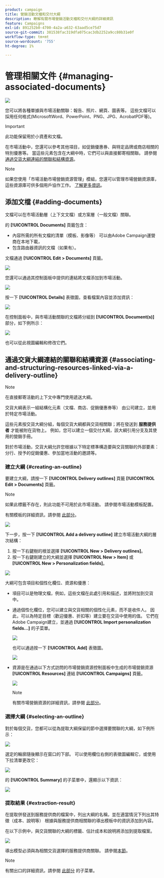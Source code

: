 ```yaml
---
product: campaign
title: 營銷活動文檔和交付大綱
description: 瞭解有關市場營銷活動文檔和交付大綱的詳細資訊
feature: Campaigns
exl-id: 891252b0-4700-4a2a-a632-63aad5ce75d7
source-git-commit: 381538fac319dfa075cac3db2252a9cc80b31e0f
workflow-type: tm+mt
source-wordcount: '755'
ht-degree: 1%

---
```


# 管理相關文件 {#managing-associated-documents}

![](../../assets/v7-only.svg)

您可以將各種單據與市場活動關聯：報告、照片、網頁、圖表等。 這些文檔可以採用任何格式(MicrosoftWord、PowerPoint、PNG、JPG、AcrobatPDF等)。

>[!IMPORTANT]
>
>此功能保留用於小資產和文檔。

在市場活動中，您還可以參考其他項目，如促銷優惠券、與特定品牌或商店相關的特別優惠等。 當這些元素包含在大綱中時，它們可以與直接郵寄相關聯。 請參閱 [通過交貨大綱連結的關聯和結構資源](#associating-and-structuring-resources-linked-via-a-delivery-outline)。

>[!NOTE]
>
>如果您使用「市場活動市場營銷資源管理」模組，您還可以管理市場營銷資源庫，這些資源庫可供多個用戶協作工作。 [了解更多資訊](../../mrm/using/managing-marketing-resources.md)。

## 添加文檔 {#adding-documents}

文檔可以在市場活動層（上下文文檔）或方案層（一般文檔）關聯。

的 **[!UICONTROL Documents]** 頁籤包含：

* 內容所需的所有文檔的清單（模板、影像等） 可以由Adobe Campaign運營商在本地下載，
* 包含路由器資訊的文檔（如果有）。

文檔通過 **[!UICONTROL Edit > Documents]** 頁籤。

![](assets/s_ncs_user_op_add_document.png)

您還可以通過其控制面板中提供的連結將文檔添加到市場活動。

![](assets/add_a_document_in_op.png)

按一下 **[!UICONTROL Details]** 表徵圖，查看檔案內容並添加資訊：

![](assets/s_ncs_user_op_add_document_details.png)

在控制面板中，與市場活動關聯的文檔將分組到 **[!UICONTROL Document(s)]** 部分，如下例所示：

![](assets/s_ncs_user_op_edit_document.png)

也可以從此視圖編輯和修改它們。

## 通過交貨大綱連結的關聯和結構資源 {#associating-and-structuring-resources-linked-via-a-delivery-outline}

>[!NOTE]
>
>在直接郵寄活動的上下文中專門使用遞送大綱。

交貨大綱表示一組結構化元素（文檔、商店、促銷優惠券等） 由公司建立，並用於特定市場活動。

這些元素按交貨大綱分組，每個交貨大綱都與交貨相關聯；將在發送到 **服務提供者** 才能被附在貨物上。 例如，您可以建立一個交付大綱，該大綱引用分支及其使用的營銷手冊。

對於市場活動，交貨大綱允許您根據以下特定標準構造要與交貨關聯的外部要素：分行、授予的促銷優惠、參加當地活動的邀請等。

### 建立大綱 {#creating-an-outline}

要建立大綱，請按一下 **[!UICONTROL Delivery outlines]** 頁籤 **[!UICONTROL Edit > Documents]** 頁籤。

>[!NOTE]
>
>如果此標籤不存在，則此功能不可用於此市場活動。 請參閱市場活動模板配置。
>   
>有關模板的詳細資訊，請參閱 [此部分](../../campaign/using/marketing-campaign-templates.md#campaign-templates)。

![](assets/s_ncs_user_op_composition_link.png)

下一步，按一下 **[!UICONTROL Add a delivery outline]** 建立市場活動大綱的層次結構：

1. 按一下右鍵樹的根並選擇 **[!UICONTROL New > Delivery outlines]**。
1. 按一下右鍵剛建立的大綱並選擇 **[!UICONTROL New > Item]** 或 **[!UICONTROL New > Personalization fields]**。

![](assets/s_ncs_user_op_add_composition.png)

大綱可包含項目和個性化欄位、資源和優惠：

* 項目可以是物理文檔，例如，這些文檔在此處引用和描述，並將附加到交貨中。
* 通過個性化欄位，您可以建立與交貨相關的個性化元素，而不是收件人。 因此，可以為特定目標（歡迎優惠、折扣等）建立要在交貨中使用的值。 它們在Adobe Campaign建立，並通過 **[!UICONTROL Import personalization fields...]** 的子菜單。

   ![](assets/s_ncs_user_op_add_composition_field.png)

   也可以通過按一下 **[!UICONTROL Add]** 表徵圖。

   ![](assets/s_ncs_user_op_add_composition_field_button.png)

* 資源是在通過以下方式訪問的市場營銷資源控制面板中生成的市場營銷資源 **[!UICONTROL Resources]** 連結 **[!UICONTROL Campaigns]** 頁籤。

   ![](assets/s_ncs_user_mkg_resource_ovv.png)

   >[!NOTE]
   >
   >有關市場營銷資源的詳細資訊，請參閱 [此部分](../../mrm/using/managing-marketing-resources.md)。

### 選擇大綱 {#selecting-an-outline}

對於每個交貨，您都可以從為提取大綱保留的節中選擇要關聯的大綱，如下例所示：

![](assets/s_ncs_user_op_select_composition.png)

選定的輪廓隨後顯示在窗口的下部。 可以使用欄位右側的表徵圖編輯它，或使用下拉清單更改它：

![](assets/s_ncs_user_op_select_composition_b.png)

的 **[!UICONTROL Summary]** 的子菜單中，還顯示以下資訊：

![](assets/s_ncs_user_op_select_composition_c.png)

### 提取結果 {#extraction-result}

在提取併發送到服務提供商的檔案中，列出大綱的名稱，並在適當情況下列出其特徵（成本、說明等） 根據與服務提供商相關聯的導出模板中的資訊添加到內容。

在以下示例中，與交貨關聯的大綱的標籤、估計成本和說明將添加到提取檔案。

![](assets/s_ncs_user_op_composition_in_export_template.png)

導出模型必須與為相關交貨選擇的服務提供商關聯。 請參閱[本節](../../campaign/using/providers--stocks-and-budgets.md#creating-service-providers-and-their-cost-structures)。

>[!NOTE]
>
>有關出口的詳細資訊，請參閱 [此部分](../../platform/using/get-started-data-import-export.md) 的子菜單。
